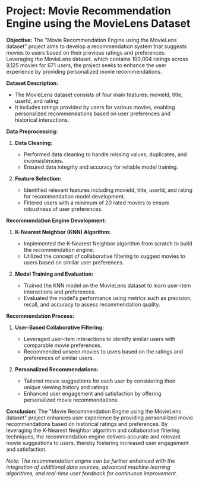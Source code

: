 # **Project: Movie Recommendation Engine using the MovieLens Dataset**

**Objective:**
The "Movie Recommendation Engine using the MovieLens dataset" project aims to develop a recommendation system that suggests movies to users based on their previous ratings and preferences. Leveraging the MovieLens dataset, which contains 100,004 ratings across 9,125 movies for 671 users, the project seeks to enhance the user experience by providing personalized movie recommendations.

**Dataset Description:**
- The MovieLens dataset consists of four main features: movieId, title, userId, and rating.
- It includes ratings provided by users for various movies, enabling personalized recommendations based on user preferences and historical interactions.

**Data Preprocessing:**
1. **Data Cleaning:**
   - Performed data cleaning to handle missing values, duplicates, and inconsistencies.
   - Ensured data integrity and accuracy for reliable model training.

2. **Feature Selection:**
   - Identified relevant features including movieId, title, userId, and rating for recommendation model development.
   - Filtered users with a minimum of 20 rated movies to ensure robustness of user preferences.

**Recommendation Engine Development:**
1. **K-Nearest Neighbor (KNN) Algorithm:**
   - Implemented the K-Nearest Neighbor algorithm from scratch to build the recommendation engine.
   - Utilized the concept of collaborative filtering to suggest movies to users based on similar user preferences.

2. **Model Training and Evaluation:**
   - Trained the KNN model on the MovieLens dataset to learn user-item interactions and preferences.
   - Evaluated the model's performance using metrics such as precision, recall, and accuracy to assess recommendation quality.

**Recommendation Process:**
1. **User-Based Collaborative Filtering:**
   - Leveraged user-item interactions to identify similar users with comparable movie preferences.
   - Recommended unseen movies to users based on the ratings and preferences of similar users.

2. **Personalized Recommendations:**
   - Tailored movie suggestions for each user by considering their unique viewing history and ratings.
   - Enhanced user engagement and satisfaction by offering personalized movie recommendations.

**Conclusion:**
The "Movie Recommendation Engine using the MovieLens dataset" project enhances user experience by providing personalized movie recommendations based on historical ratings and preferences. By leveraging the K-Nearest Neighbor algorithm and collaborative filtering techniques, the recommendation engine delivers accurate and relevant movie suggestions to users, thereby fostering increased user engagement and satisfaction.

*Note: The recommendation engine can be further enhanced with the integration of additional data sources, advanced machine learning algorithms, and real-time user feedback for continuous improvement.*

